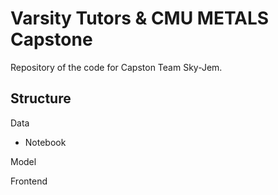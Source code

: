 # Varsity Tutors & CMU METALS Capstone
Repository of the code for Capston Team Sky-Jem. 
## Structure
Data 
- Notebook

Model

Frontend
